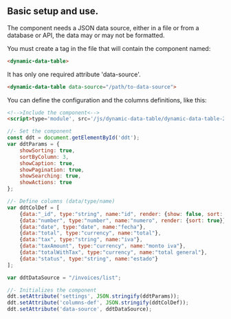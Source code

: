 <h2>Basic setup and use.</h2>
<p>The component needs a JSON data source, either in a file or from a database or API, the data may or may not be formatted.</p>
<p>You must create a tag in the file that will contain the component named:</p>

```html
<dynamic-data-table>
```
<p>It has only one required attribute 'data-source'.

```html
<dynamic-data-table data-source="/path/to-data-source">
```
</p>
<p>You can define the configuration and the columns definitions, like this:</p>

```html
<!-->Include the component<-->
<script>type='module', src='/js/dynamic-data-table/dynamic-data-table-2024.class.js'</script>
```

```javascript
//- Set the component
const ddt = document.getElementById('ddt');
var ddtParams = {
    showSorting: true,
    sortByColumn: 3,
    showCaption: true,
    showPagination: true,
    showSearching: true,
    showActions: true
};

//- Define columns (data/type/name)
var ddtColDef = [
    {data:"_id", type:"string", name:"id", render: {show: false, sort: false}}, //- Required for actions buttons (name:"id")
    {data:"number", type:"number", name:"numero", render: {sort: true}},
    {data:"date", type:"date", name:"fecha"}, 
    {data:"total", type:"currency", name:"total"},
    {data:"tax", type:"string", name:"iva"}, 
    {data:"taxAmount", type:"currency", name:"monto iva"},
    {data:"totalWithTax", type:"currency", name:"total general"},           
    {data:"status", type:"string", name:"estado"}
];

var ddtDataSource = "/invoices/list";

//- Initializes the component
ddt.setAttribute('settings', JSON.stringify(ddtParams));
ddt.setAttribute('columns-def', JSON.stringify(ddtColDef));
ddt.setAttribute('data-source', ddtDataSource);
```